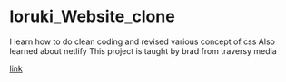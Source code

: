# loruki_Website_clone

I learn how to do clean coding and revised various concept of css
Also learned about netlify
This project is taught by brad from traversy media

[link](https://amazing-banach-1b1094.netlify.app)
